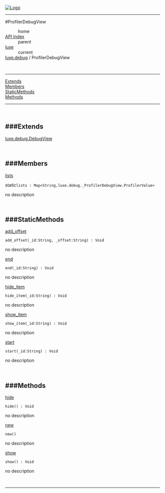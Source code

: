 
[![Logo](../../../images/logo.png)](../../../index.html)

---

#ProfilerDebugView


&emsp;&emsp;&emsp;home   
[API Index](../../../api/index.html#luxe.debug)   
&emsp;&emsp;&emsp;parent    
[luxe](../)     
&emsp;&emsp;&emsp;current    
[luxe.debug](./) / ProfilerDebugView

<br/>

---


[Extends](#Extends)   
[Members](#Members)   
[StaticMethods](#StaticMethods)   
[Methods](#Methods)   


---

&nbsp;   

<a class="lift" name="Extends" ></a>
###Extends   
---
<a class="lift" name="luxe.debug.DebugView" href="{{{rel_path}}}api/luxe/debug/DebugView.html">luxe.debug.DebugView</a>

&nbsp;   

<a class="lift" name="Members" ></a>
###Members   
---
<a class="lift" name="lists" href="#lists">lists</a>



<span class="inline-block static">static</span>`lists : Map<String,luxe.debug._ProfilerDebugView.ProfilerValue>`

<span class="small_desc_flat"> no description </span>   

&nbsp;   

<a class="lift" name="StaticMethods" ></a>
###StaticMethods   
---
<a class="lift" name="add_offset" href="#add_offset">add_offset</a>



`add_offset(_id:String, _offset:String) : Void`

<span class="small_desc_flat"> no description </span>   

<a class="lift" name="end" href="#end">end</a>



`end(_id:String) : Void`

<span class="small_desc_flat"> no description </span>   

<a class="lift" name="hide_item" href="#hide_item">hide_item</a>



`hide_item(_id:String) : Void`

<span class="small_desc_flat"> no description </span>   

<a class="lift" name="show_item" href="#show_item">show_item</a>



`show_item(_id:String) : Void`

<span class="small_desc_flat"> no description </span>   

<a class="lift" name="start" href="#start">start</a>



`start(_id:String) : Void`

<span class="small_desc_flat"> no description </span>   

&nbsp;   

<a class="lift" name="Methods" ></a>
###Methods   
---
<a class="lift" name="hide" href="#hide">hide</a>



`hide() : Void`

<span class="small_desc_flat"> no description </span>   

<a class="lift" name="new" href="#new">new</a>



`new() `

<span class="small_desc_flat"> no description </span>   

<a class="lift" name="show" href="#show">show</a>



`show() : Void`

<span class="small_desc_flat"> no description </span>   



&nbsp;
&nbsp;
&nbsp;

---  


&nbsp;   
&nbsp;   